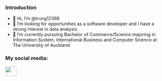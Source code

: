 ### Introduction
- 👋 Hi, I’m @trung12368
- 👀 I’m looking for opportunities as a software developer and I have a strong interest in data analysis.
- 🌱 I’m currently pursuing Bachelor of Commerce/Science majoring in Information System, International Business and Computer Science at The University of Auckland

### My social media:
[<img src="https://content.linkedin.com/content/dam/me/business/en-us/amp/brand-site/v2/bg/LI-Bug.svg.original.svg" width="35" height="30">](https://www.linkedin.com/in/trung-duc-vu/)
